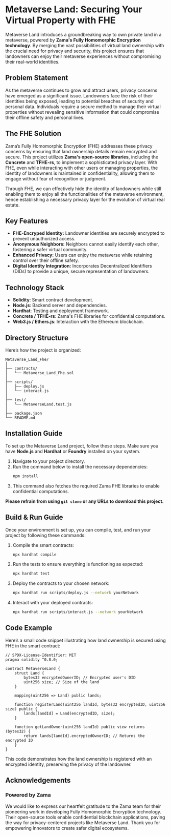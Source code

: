 # Metaverse Land: Securing Your Virtual Property with FHE

Metaverse Land introduces a groundbreaking way to own private land in a metaverse, powered by **Zama's Fully Homomorphic Encryption technology**. By merging the vast possibilities of virtual land ownership with the crucial need for privacy and security, this project ensures that landowners can enjoy their metaverse experiences without compromising their real-world identities.

## Problem Statement

As the metaverse continues to grow and attract users, privacy concerns have emerged as a significant issue. Landowners face the risk of their identities being exposed, leading to potential breaches of security and personal data. Individuals require a secure method to manage their virtual properties without revealing sensitive information that could compromise their offline safety and personal lives.

## The FHE Solution

Zama’s Fully Homomorphic Encryption (FHE) addresses these privacy concerns by ensuring that land ownership details remain encrypted and secure. This project utilizes **Zama's open-source libraries**, including the **Concrete** and **TFHE-rs**, to implement a sophisticated privacy layer. With FHE, even while interacting with other users or managing properties, the identity of landowners is maintained in confidentiality, allowing them to engage without fear of recognition or judgment. 

Through FHE, we can effectively hide the identity of landowners while still enabling them to enjoy all the functionalities of the metaverse environment, hence establishing a necessary privacy layer for the evolution of virtual real estate.

## Key Features

- **FHE-Encryped Identity:** Landowner identities are securely encrypted to prevent unauthorized access.
- **Anonymous Neighbors:** Neighbors cannot easily identify each other, fostering a safer virtual community.
- **Enhanced Privacy:** Users can enjoy the metaverse while retaining control over their offline safety.
- **Digital Identity Integration:** Incorporates Decentralized Identifiers (DIDs) to provide a unique, secure representation of landowners.

## Technology Stack

- **Solidity**: Smart contract development.
- **Node.js**: Backend server and dependencies.
- **Hardhat**: Testing and deployment framework.
- **Concrete / TFHE-rs**: Zama's FHE libraries for confidential computations.
- **Web3.js / Ethers.js**: Interaction with the Ethereum blockchain.
  
## Directory Structure

Here’s how the project is organized:

```
Metaverse_Land_Fhe/
│
├── contracts/
│   └── Metaverse_Land_Fhe.sol
│
├── scripts/
│   ├── deploy.js
│   └── interact.js
│
├── test/
│   └── MetaverseLand.test.js
│
├── package.json
└── README.md
```

## Installation Guide

To set up the Metaverse Land project, follow these steps. Make sure you have **Node.js** and **Hardhat** or **Foundry** installed on your system.

1. Navigate to your project directory.
2. Run the command below to install the necessary dependencies:
   ```bash
   npm install
   ```
3. This command also fetches the required Zama FHE libraries to enable confidential computations.

**Please refrain from using `git clone` or any URLs to download this project.**

## Build & Run Guide

Once your environment is set up, you can compile, test, and run your project by following these commands:

1. Compile the smart contracts:
   ```bash
   npx hardhat compile
   ```

2. Run the tests to ensure everything is functioning as expected:
   ```bash
   npx hardhat test
   ```

3. Deploy the contracts to your chosen network:
   ```bash
   npx hardhat run scripts/deploy.js --network yourNetwork
   ```

4. Interact with your deployed contracts:
   ```bash
   npx hardhat run scripts/interact.js --network yourNetwork
   ```

## Code Example

Here’s a small code snippet illustrating how land ownership is secured using FHE in the smart contract:

```solidity
// SPDX-License-Identifier: MIT
pragma solidity ^0.8.0;

contract MetaverseLand {
    struct Land {
        bytes32 encryptedOwnerID; // Encrypted user's DID
        uint256 size; // Size of the land
    }

    mapping(uint256 => Land) public lands;

    function registerLand(uint256 landId, bytes32 encryptedID, uint256 size) public {
        lands[landId] = Land(encryptedID, size);
    }

    function getLandOwner(uint256 landId) public view returns (bytes32) {
        return lands[landId].encryptedOwnerID; // Returns the encrypted ID
    }
}
```

This code demonstrates how the land ownership is registered with an encrypted identity, preserving the privacy of the landowner.

## Acknowledgements

### Powered by Zama

We would like to express our heartfelt gratitude to the Zama team for their pioneering work in developing Fully Homomorphic Encryption technology. Their open-source tools enable confidential blockchain applications, paving the way for privacy-centered projects like Metaverse Land. Thank you for empowering innovators to create safer digital ecosystems.
